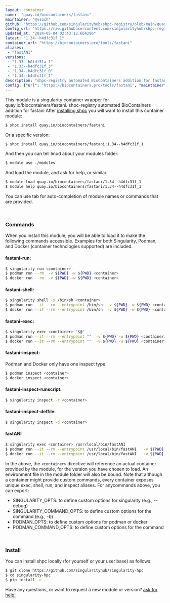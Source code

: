 ```yaml
---
layout: container
name:  "quay.io/biocontainers/fastani"
maintainer: "@vsoch"
github: "https://github.com/singularityhub/shpc-registry/blob/main/quay.io/biocontainers/fastani/container.yaml"
config_url: "https://raw.githubusercontent.com/singularityhub/shpc-registry/main/quay.io/biocontainers/fastani/container.yaml"
updated_at: "2024-05-04 02:43:12.664296"
latest: "1.34--h4dfc31f_1"
container_url: "https://biocontainers.pro/tools/fastani"
aliases:
 - "fastANI"
versions:
 - "1.33--h0fdf51a_1"
 - "1.33--h4dfc31f_3"
 - "1.34--h4dfc31f_0"
 - "1.34--h4dfc31f_1"
description: "shpc-registry automated BioContainers addition for fastani"
config: {"url": "https://biocontainers.pro/tools/fastani", "maintainer": "@vsoch", "description": "shpc-registry automated BioContainers addition for fastani", "latest": {"1.34--h4dfc31f_1": "sha256:a5ae728542a056b176687624664facc2ff2a7dd84b9c57d27f028a0211fa0d07"}, "tags": {"1.33--h0fdf51a_1": "sha256:4ba79083702b537aa7478c29870a41e651c3a1c9f6ed63fabd8fca6539686efe", "1.33--h4dfc31f_3": "sha256:d7e42634baa4c5518145a30ae5f43ca0c8bea3e07241047f3aea9a531953b1ff", "1.34--h4dfc31f_0": "sha256:49d9f3ecc1aea6a48f51918dd1b2b9cdc4683011f2eeb4956b5d7dd76d3fc0d8", "1.34--h4dfc31f_1": "sha256:a5ae728542a056b176687624664facc2ff2a7dd84b9c57d27f028a0211fa0d07"}, "docker": "quay.io/biocontainers/fastani", "aliases": {"fastANI": "/usr/local/bin/fastANI"}}
---
```


This module is a singularity container wrapper for quay.io/biocontainers/fastani.
shpc-registry automated BioContainers addition for fastani
After [installing shpc](#install) you will want to install this container module:


```bash
$ shpc install quay.io/biocontainers/fastani
```

Or a specific version:

```bash
$ shpc install quay.io/biocontainers/fastani:1.34--h4dfc31f_1
```

And then you can tell lmod about your modules folder:

```bash
$ module use ./modules
```

And load the module, and ask for help, or similar.

```bash
$ module load quay.io/biocontainers/fastani/1.34--h4dfc31f_1
$ module help quay.io/biocontainers/fastani/1.34--h4dfc31f_1
```

You can use tab for auto-completion of module names or commands that are provided.

<br>

### Commands

When you install this module, you will be able to load it to make the following commands accessible.
Examples for both Singularity, Podman, and Docker (container technologies supported) are included.

#### fastani-run:

```bash
$ singularity run <container>
$ podman run --rm  -v ${PWD} -w ${PWD} <container>
$ docker run --rm  -v ${PWD} -w ${PWD} <container>
```

#### fastani-shell:

```bash
$ singularity shell -s /bin/sh <container>
$ podman run --it --rm --entrypoint /bin/sh  -v ${PWD} -w ${PWD} <container>
$ docker run --it --rm --entrypoint /bin/sh  -v ${PWD} -w ${PWD} <container>
```

#### fastani-exec:

```bash
$ singularity exec <container> "$@"
$ podman run --it --rm --entrypoint ""  -v ${PWD} -w ${PWD} <container> "$@"
$ docker run --it --rm --entrypoint ""  -v ${PWD} -w ${PWD} <container> "$@"
```

#### fastani-inspect:

Podman and Docker only have one inspect type.

```bash
$ podman inspect <container>
$ docker inspect <container>
```

#### fastani-inspect-runscript:

```bash
$ singularity inspect -r <container>
```

#### fastani-inspect-deffile:

```bash
$ singularity inspect -d <container>
```


#### fastANI

```bash
$ singularity exec <container> /usr/local/bin/fastANI
$ podman run --it --rm --entrypoint /usr/local/bin/fastANI   -v ${PWD} -w ${PWD} <container> -c " $@"
$ docker run --it --rm --entrypoint /usr/local/bin/fastANI   -v ${PWD} -w ${PWD} <container> -c " $@"
```



In the above, the `<container>` directive will reference an actual container provided
by the module, for the version you have chosen to load. An environment file in the
module folder will also be bound. Note that although a container
might provide custom commands, every container exposes unique exec, shell, run, and
inspect aliases. For anycommands above, you can export:

 - SINGULARITY_OPTS: to define custom options for singularity (e.g., --debug)
 - SINGULARITY_COMMAND_OPTS: to define custom options for the command (e.g., -b)
 - PODMAN_OPTS: to define custom options for podman or docker
 - PODMAN_COMMAND_OPTS: to define custom options for the command

<br>

### Install

You can install shpc locally (for yourself or your user base) as follows:

```bash
$ git clone https://github.com/singularityhub/singularity-hpc
$ cd singularity-hpc
$ pip install -e .
```

Have any questions, or want to request a new module or version? [ask for help!](https://github.com/singularityhub/singularity-hpc/issues)